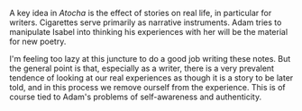 A key idea in *Atocha* is the effect of stories on real life, in particular for writers. Cigarettes serve primarily as narrative instruments. Adam tries to manipulate Isabel into thinking his experiences with her will be the material for new poetry.

I'm feeling too lazy at this juncture to do a good job writing these notes. But the general point is that, especially as a writer, there is a very prevalent tendence of looking at our real experiences as though it is a story to be later told, and in this process we remove ourself from the experience. This is of course tied to Adam's problems of self-awareness and authenticity.
